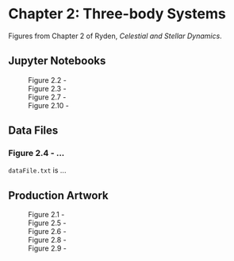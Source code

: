 # Chapter 2: Three-body Systems

Figures from Chapter 2 of Ryden, *Celestial and Stellar Dynamics*.

## Jupyter Notebooks

<dl>
    <dd>Figure 2.2 - 
    <dd>Figure 2.3 - 
    <dd>Figure 2.7 - 
    <dd>Figure 2.10 - 
</dl>

## Data Files

### Figure 2.4 - ...

`dataFile.txt` is ...

## Production Artwork

<dl>
    <dd>Figure 2.1 - 
    <dd>Figure 2.5 - 
    <dd>Figure 2.6 - 
    <dd>Figure 2.8 - 
    <dd>Figure 2.9 - 
</dl>

